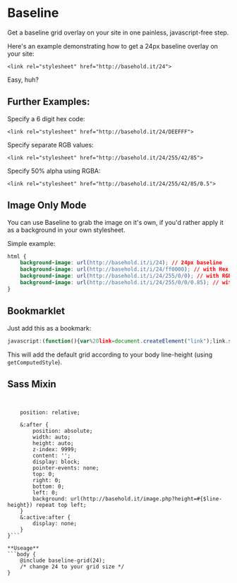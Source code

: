 # Baseline
Get a baseline grid overlay on your site in one painless, javascript-free step.

Here's an example demonstrating how to get a 24px baseline overlay on your site:

```<link rel="stylesheet" href="http://basehold.it/24">```

Easy, huh?
	
## Further Examples:

Specify a 6 digit hex code: 

```<link rel="stylesheet" href="http://basehold.it/24/DEEFFF">```

Specify separate RGB values: 

```<link rel="stylesheet" href="http://basehold.it/24/255/42/85">```

Specify 50% alpha using RGBA: 

```<link rel="stylesheet" href="http://basehold.it/24/255/42/85/0.5">```

## Image Only Mode

You can use Baseline to grab the image on it's own, if you'd rather apply it as a background in your own stylesheet.

Simple example:

```css
html {
	background-image: url(http://basehold.it/i/24); // 24px baseline
	background-image: url(http://basehold.it/i/24/ff0000); // with Hex colour
	background-image: url(http://basehold.it/i/24/255/0/0); // with RGB colour
	background-image: url(http://basehold.it/i/24/255/0/0/0.85); // with RGBA colour
}
```

## Bookmarklet

Just add this as a bookmark:

```js
javascript:(function(){var%20link=document.createElement("link");link.setAttribute("rel","stylesheet");link.setAttribute("href","http://basehold.it/"+parseInt(window.getComputedStyle(document.body).getPropertyValue("line-height"),10));document.head.appendChild(link);})()
```

This will add the default grid according to your body line-height (using `getComputedStyle`).

## Sass Mixin

```@mixin baseline-grid( $line-height:24 ) {
	

	position: relative;

	&:after {
		position: absolute;
		width: auto;
		height: auto;
		z-index: 9999;
		content: '';
		display: block;
		pointer-events: none;
		top: 0;
		right: 0;
		bottom: 0;
		left: 0;
		background: url(http://basehold.it/image.php?height=#{$line-height}) repeat top left;
	}
	&:active:after {
		display: none;
	}
}```

**Useage** 
```body { 
	@include baseline-grid(24);
	/* change 24 to your grid size */
}
```

